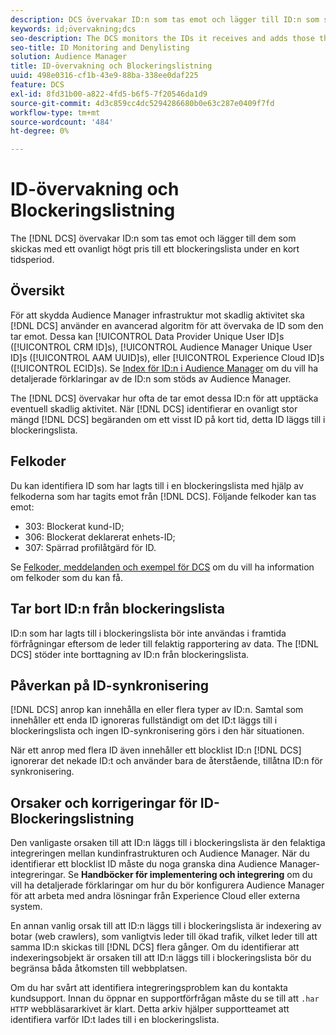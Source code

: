 ```yaml
---
description: DCS övervakar ID:n som tas emot och lägger till ID:n som skickas med en ovanligt hög hastighet under en kort tidsperiod till blockeringslista.
keywords: id;övervakning;dcs
seo-description: The DCS monitors the IDs it receives and adds those that are being sent at an unusually high rate over a short period of time to a deny list.
seo-title: ID Monitoring and Denylisting
solution: Audience Manager
title: ID-övervakning och Blockeringslistning
uuid: 498e0316-cf1b-43e9-88ba-338ee0daf225
feature: DCS
exl-id: 8fd31b00-a822-4fd5-b6f5-7f20546da1d9
source-git-commit: 4d3c859cc4dc5294286680b0e63c287e0409f7fd
workflow-type: tm+mt
source-wordcount: '484'
ht-degree: 0%

---
```


# ID-övervakning och Blockeringslistning

The [!DNL DCS] övervakar ID:n som tas emot och lägger till dem som skickas med ett ovanligt högt pris till ett blockeringslista under en kort tidsperiod.

## Översikt

För att skydda Audience Manager infrastruktur mot skadlig aktivitet ska [!DNL DCS] använder en avancerad algoritm för att övervaka de ID som den tar emot. Dessa kan [!UICONTROL Data Provider Unique User ID]s ([!UICONTROL CRM ID]s), [!UICONTROL Audience Manager Unique User ID]s ([!UICONTROL AAM UUID]s), eller [!UICONTROL Experience Cloud ID]s ([!UICONTROL ECID]s). Se [Index för ID:n i Audience Manager](../../../reference/ids-in-aam.md) om du vill ha detaljerade förklaringar av de ID:n som stöds av Audience Manager.

The [!DNL DCS] övervakar hur ofta de tar emot dessa ID:n för att upptäcka eventuell skadlig aktivitet. När [!DNL DCS] identifierar en ovanligt stor mängd [!DNL DCS] begäranden om ett visst ID på kort tid, detta ID läggs till i blockeringslista.

## Felkoder

Du kan identifiera ID som har lagts till i en blockeringslista med hjälp av felkoderna som har tagits emot från [!DNL DCS]. Följande felkoder kan tas emot:

* 303: Blockerat kund-ID;
* 306: Blockerat deklarerat enhets-ID;
* 307: Spärrad profilåtgärd för ID.

Se [Felkoder, meddelanden och exempel för DCS](dcs-error-codes.md) om du vill ha information om felkoder som du kan få.

## Tar bort ID:n från blockeringslista

ID:n som har lagts till i blockeringslista bör inte användas i framtida förfrågningar eftersom de leder till felaktig rapportering av data. The [!DNL DCS] stöder inte borttagning av ID:n från blockeringslista.

## Påverkan på ID-synkronisering

[!DNL DCS] anrop kan innehålla en eller flera typer av ID:n. Samtal som innehåller ett enda ID ignoreras fullständigt om det ID:t läggs till i blockeringslista och ingen ID-synkronisering görs i den här situationen.

När ett anrop med flera ID även innehåller ett blocklist ID:n [!DNL DCS] ignorerar det nekade ID:t och använder bara de återstående, tillåtna ID:n för synkronisering.

## Orsaker och korrigeringar för ID-Blockeringslistning

Den vanligaste orsaken till att ID:n läggs till i blockeringslista är den felaktiga integreringen mellan kundinfrastrukturen och Audience Manager. När du identifierar ett blocklist ID måste du noga granska dina Audience Manager-integreringar. Se **Handböcker för implementering och integrering** om du vill ha detaljerade förklaringar om hur du bör konfigurera Audience Manager för att arbeta med andra lösningar från Experience Cloud eller externa system.

En annan vanlig orsak till att ID:n läggs till i blockeringslista är indexering av botar (web crawlers), som vanligtvis leder till ökad trafik, vilket leder till att samma ID:n skickas till [!DNL DCS] flera gånger. Om du identifierar att indexeringsobjekt är orsaken till att ID:n läggs till i blockeringslista bör du begränsa båda åtkomsten till webbplatsen.

Om du har svårt att identifiera integreringsproblem kan du kontakta kundsupport. Innan du öppnar en supportförfrågan måste du se till att `.har` `HTTP` webbläsararkivet är klart. Detta arkiv hjälper supportteamet att identifiera varför ID:t lades till i en blockeringslista.
